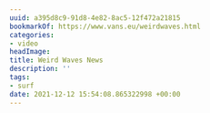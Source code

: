 ```yaml
---
uuid: a395d8c9-91d8-4e82-8ac5-12f472a21815
bookmarkOf: https://www.vans.eu/weirdwaves.html
categories:
- video
headImage:
title: Weird Waves News
description: ''
tags:
- surf
date: 2021-12-12 15:54:08.865322998 +00:00
---
```

